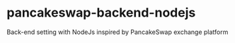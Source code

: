 # pancakeswap-backend-nodejs
Back-end setting with NodeJs inspired by PancakeSwap exchange platform
